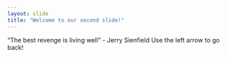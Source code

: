 ```yaml
---
layout: slide
title: "Welcome to our second slide!"
---
```

“The best revenge is living well” - Jerry Sienfield
Use the left arrow to go back!
